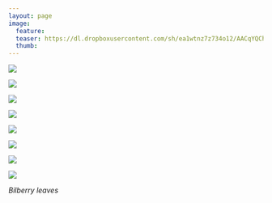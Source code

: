 ```yaml
---
layout: page
image:
  feature:
  teaser: https://dl.dropboxusercontent.com/sh/ea1wtnz7z734o12/AACqYQChtPsKtqf9DZfI8pSHa/luontokuvat/syksy/3/DS37303-245px.jpg
  thumb:
---
```


[![](https://dl.dropboxusercontent.com/sh/ea1wtnz7z734o12/AAAFooKBQd1MgSCvMnzOekfra/luontokuvat/syksy/3/DS37318-800px.jpg)](https://dl.dropboxusercontent.com/sh/ea1wtnz7z734o12/AABYcnNsj3veOI9smWz8F1XXa/luontokuvat/syksy/3/DS37318.jpg)

[![](https://dl.dropboxusercontent.com/sh/ea1wtnz7z734o12/AAAlVbI8hMK78RbMGNCjW7G1a/luontokuvat/syksy/3/DS37324-800px.jpg)](https://dl.dropboxusercontent.com/sh/ea1wtnz7z734o12/AABELNBUsmXwk_Ud-CcGGuzZa/luontokuvat/syksy/3/DS37324.jpg)

[![](https://dl.dropboxusercontent.com/sh/ea1wtnz7z734o12/AAA2ucoHXQNaQujlU4FPBE8Ya/luontokuvat/syksy/3/DS37326-800px.jpg)](https://dl.dropboxusercontent.com/sh/ea1wtnz7z734o12/AACsDGqvdU5XcshYOTh5bUUda/luontokuvat/syksy/3/DS37326.jpg)

[![](https://dl.dropboxusercontent.com/sh/ea1wtnz7z734o12/AAAbEUnFiOzC0a9q1dbGXozka/luontokuvat/syksy/3/DS37330-800px.jpg)](https://dl.dropboxusercontent.com/sh/ea1wtnz7z734o12/AADF8RgC0czzuDV0k_BDc3tUa/luontokuvat/syksy/3/DS37330.jpg)

[![](https://dl.dropboxusercontent.com/sh/ea1wtnz7z734o12/AACrypEIFMUylTI3kCgKLDwoa/luontokuvat/syksy/3/DS37336-800px.jpg)](https://dl.dropboxusercontent.com/sh/ea1wtnz7z734o12/AAD_UHFMP9IKT-wor_9Q882Va/luontokuvat/syksy/3/DS37336.jpg)

[![](https://dl.dropboxusercontent.com/sh/ea1wtnz7z734o12/AADZKjdGd-MKYYn1VYw1yH0Wa/luontokuvat/syksy/3/DS37338-800px.jpg)](https://dl.dropboxusercontent.com/sh/ea1wtnz7z734o12/AACfDbL0EtKWfz4_-yZtmm2Sa/luontokuvat/syksy/3/DS37338.jpg)

[![](https://dl.dropboxusercontent.com/sh/ea1wtnz7z734o12/AAB4aWqoZu6UALm8Ds7p_TR_a/luontokuvat/syksy/3/DS37315-800px.jpg)](https://dl.dropboxusercontent.com/sh/ea1wtnz7z734o12/AACSf93CMq5eX1ZC6hGwzkRma/luontokuvat/syksy/3/DS37315.jpg)

[![](https://dl.dropboxusercontent.com/sh/ea1wtnz7z734o12/AABU5ZquvU3Yris91O3_yGX2a/luontokuvat/syksy/3/DS37303-800px.jpg)](https://dl.dropboxusercontent.com/sh/ea1wtnz7z734o12/AABYrN-K4jzjqXefx09UiNvAa/luontokuvat/syksy/3/DS37303.jpg)

*Bilberry leaves*
